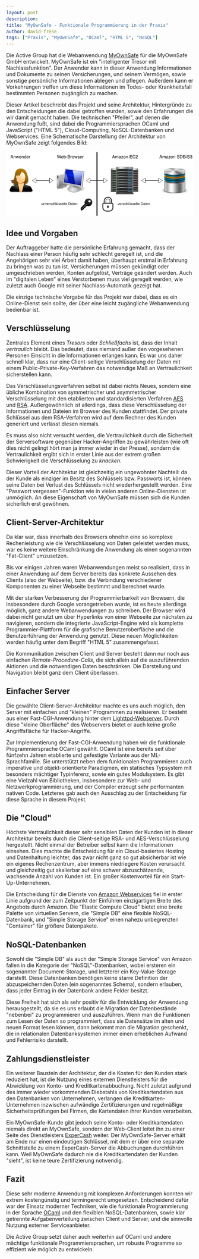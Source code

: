 ```yaml
---
layout: post
description: 
title: "MyOwnSafe - Funktionale Programmierung in der Praxis"
author: david-frese
tags: ["Praxis", "MyOwnSafe", "OCaml", "HTML 5", "NoSQL"]
---
```


Die Active Group hat die Webanwendung
[MyOwnSafe](http://www.myownsafe.de/) für die MyOwnSafe GmbH
entwickelt. MyOwnSafe ist ein "intelligenter Tresor mit
Nachlassfunktion". Der Anwender kann in dieser Anwendung Informationen
und Dokumente zu seinen Versicherungen, und seinem Vermögen, sowie
sonstige persönliche Informationen ablegen und pflegen. Außerdem kann
er Vorkehrungen treffen um diese Informationen im Todes- oder
Krankheitsfall bestimmten Personen zugänglich zu machen.

Dieser Artikel beschreibt das Projekt und seine Architektur,
Hintergründe zu den Entscheidungen die dabei getroffen wurden, sowie
den Erfahrungen die wir damit gemacht haben. Die technischen "Pfeiler",
auf denen die Anwendung fußt, sind dabei die Programmiersprachen OCaml
und JavaScript ("HTML 5"), Cloud-Computing, NoSQL-Datenbanken und
Webservices. Eine Schematische Darstellung der Architektur von
MyOwnSafe zeigt folgendes Bild:

![Schematische Darstellung der Architektur von MyOwnSafe](/files/praxis-myownsafe.png)

<!-- more start -->

## Idee und Vorgaben

Der Auftraggeber hatte die persönliche Erfahrung gemacht, dass der
Nachlass einer Person häufig sehr schlecht geregelt ist, und die
Angehörigen sehr viel Arbeit damit haben, überhaupt erstmal in
Erfahrung zu bringen was zu tun ist. Versicherungen müssen gekündigt
oder umgeschrieben werden, Konten aufgelöst, Verträge geändert werden.
Auch im "digitalen Leben" eines Verstorbenen muss viel geregelt
werden, wie zuletzt auch Google mit seiner Nachlass-Automatik gezeigt
hat.

Die einzige technische Vorgabe für das Projekt war dabei, dass es ein
Online-Dienst sein sollte, der über eine leicht zugängliche
Webanwendung bedienbar ist.

## Verschlüsselung

Zentrales Element eines _Tresors_ oder _Schließfachs_ ist, dass der
Inhalt _vertraulich_ bleibt. Das bedeutet, dass niemand außer den
vorgesehenen Personen Einsicht in die Informationen erlangen kann. Es
war uns daher schnell klar, dass nur eine Client-seitige
Verschlüsselung der Daten mit einem Public-Private-Key-Verfahren das
notwendige Maß an Vertraulichkeit sicherstellen kann.

Das Verschlüsselungsverfahren selbst ist dabei nichts Neues, sondern
eine übliche Kombination von symmetrischer und asymmetrischer
Verschlüsselung mit den etablierten und standardisierten Verfahren
[AES](http://de.wikipedia.org/wiki/Advanced_Encryption_Standard) und
[RSA](http://de.wikipedia.org/wiki/RSA-Kryptosystem). Außergewöhnlich
ist allerdings, dass diese Verschlüsselung der Informationen und
Dateien im Browser des Kunden stattfindet. Der private Schlüssel aus
dem RSA-Verfahren wird auf dem Rechner des Kunden generiert und
verlässt diesen niemals.

Es muss also nicht versucht werden, die Vertraulichkeit durch die
Sicherheit der Serversoftware gegenüber Hacker-Angriffen zu
gewährleisten (wie oft dies nicht gelingt hört man ja immer wieder in
der Presse), sondern die Vertraulichkeit ergibt sich in erster Linie
aus der extrem großen Schwierigkeit die Verschlüsselung zu _knacken_.

Dieser Vorteil der Architektur ist gleichzeitig ein ungewohnter
Nachteil: da der Kunde als einziger im Besitz des Schlüssels bzw.
Passworts ist, können seine Daten bei Verlust des Schlüssels nicht
wiederhergestellt werden. Eine "Passwort vergessen"-Funktion wie in
vielen anderen Online-Diensten ist unmöglich. An diese Eigenschaft von
MyOwnSafe müssen sich die Kunden sicherlich erst gewöhnen.

## Client-Server-Architektur

Da klar war, dass innerhalb des Browsers ohnehin eine so komplexe
Rechenleistung wie die Verschlüsselung von Daten geleistet werden
muss, war es keine weitere Einschränkung die Anwendung als einen
sogenannten "Fat-Client" umzusetzen.

Bis vor einigen Jahren waren Webanwendungen meist so realisiert, dass
in einer Anwendung auf dem Server bereits das konkrete Aussehen des
Clients (also der Webseite), bzw. die Verbindung verschiedener
Komponenten zu einer Webseite bestimmt und berechnet wurde.

Mit der starken Verbesserung der Programmierbarkeit von Browsern, die
insbesondere durch Google vorangetrieben wurde, ist es heute
allerdings möglich, ganz andere Webanwendungen zu schreiben. Der
Browser wird dabei nicht genutzt um über Hyperlinks von einer Webseite
zur nächsten zu navigieren, sondern die integrierte JavaScript-Engine
wird als komplette Programmier-Plattform für die grafische
Benutzeroberfläche und die Benutzerführung der Anwendung genutzt.
Diese neuen Möglichkeiten werden häufig unter dem Begriff "HTML 5"
zusammengefasst.

Die Kommunikation zwischen Client und Server besteht dann nur noch aus
einfachen _Remote-Procedure-Calls_, die sich allein auf die
auszuführenden Aktionen und die notwendigen Daten beschränken. Die
Darstellung und Navigation bleibt ganz dem Client überlassen.

## Einfacher Server

Die gewählte Client-Server-Architektur machte es uns auch möglich, den
Server mit einfachen und "kleinen" Programmen zu realisieren. Er
besteht aus einer Fast-CGI-Anwendung hinter dem
[Lighttpd-Webserver](http://www.lighttpd.net/). Durch diese "kleine
Oberfläche" des Webservers bietet er auch keine große Angriffsfläche
für Hacker-Angriffe.

Zur Implementierung der Fast-CGI-Anwendung haben wir die funktionale
Programmiersprache OCaml gewählt. OCaml ist eine bereits seit über
fünfzehn Jahren etablierte und gefestigte Variante aus der
ML-Sprachfamilie. Sie unterstützt neben dem funktionalen Programmieren
auch imperative und objekt-orientierte Paradigmen, ein statisches
Typsystem mit besonders mächtiger Typinferenz, sowie ein gutes
Modulsystem. Es gibt eine Vielzahl von Bibliotheken, insbesondere zur
Web- und Netzwerkprogrammierung, und der Compiler erzeugt sehr
performanten nativen Code. Letzteres gab auch den Ausschlag zu der
Entscheidung für diese Sprache in diesem Projekt.

## Die "Cloud"

Höchste Vertraulichkeit dieser sehr sensiblen Daten der Kunden ist in
dieser Architektur bereits durch die Client-seitige RSA- und
AES-Verschlüsselung hergestellt. Nicht einmal der Betreiber selbst
kann die Informationen einsehen. Dies machte die Entscheidung für
ein Cloud-basiertes Hosting und Datenhaltung leichter, das zwar nicht
ganz so gut absicherbar ist wie ein eigenes Rechenzentrum, aber immens
niedriegere Kosten verursacht und gleichzeitig gut skalierbar auf eine
schwer abzuschätzende, wachsende Anzahl von Kunden ist. Ein großer
Kostenvorteil für ein Start-Up-Unternehmen.

Die Entscheidung für die Dienste von [Amazon
Webservices](http://aws.amazon.com/) fiel in erster Linie aufgrund der
zum Zeitpunkt der Einführen einzigartigen Breite des Angebots durch
Amazon. Die "Elastic Compute Cloud" bietet eine breite Palette von
virtuellen Servern, die "Simple DB" eine flexible NoSQL-Datenbank, und
"Simple Storage Service" einen nahezu unbegrenzten "Container" für
größere Datenpakete.

## NoSQL-Datenbanken

Sowohl die "Simple DB" als auch der "Simple Storage Service" von
Amazon fallen in die Kategorie der "NoSQL"-Datenbanken, wobei ersteren
ein sogenannter Document-Storage, und letzterer ein Key-Value-Storage
darstellt. Diese Datenbanken benötigen keine starre Definition der
abzuspeichernden Daten (ein sogenanntes Schema), sondern erlauben, dass
jeder Eintrag in der Datenbank andere Felder besitzt.

Diese Freiheit hat sich als sehr positiv für die Entwicklung der
Anwendung herausgestellt, da sie es uns erlaubt die Migration der
Datenbestände "nebenbei" zu programmieren und auszuführen. Wenn man
die Funktionen zum Lesen der Daten so programmiert, dass sie
Datensätze im alten und neuen Format lesen können, dann bekommt man
die Migration geschenkt, die in relationalen Datenbanksystemen immer
einen erheblichen Aufwand und Fehlerrisiko darstellt.

## Zahlungsdienstleister

Ein weiterer Baustein der Architektur, der die Kosten für den Kunden
stark reduziert hat, ist die Nutzung eines externen Dienstleisters für
die Abwicklung von Konto- und Kreditkartenabbuchung. Nicht zuletzt
aufgrund des immer wieder vorkommenden Diebstahls von
Kreditkartendaten aus den Datenbanken von Unternehmen, verlangen die
Kreditkarten-Unternehmen inzwischen aufwändige Zertifizierungen und
regelmäßige Sicherheitsprüfungen bei Firmen, die Kartendaten ihrer
Kunden verarbeiten.

Ein MyOwnSafe-Kunde gibt jedoch seine Konto- oder Kreditkartendaten
niemals direkt an MyOwnSafe, sondern der Web-Client leitet ihn zu
einer Seite des Dienstleisters [ExperCash](http://www.expercash.de)
weiter. Der MyOwnSafe-Server erhält am Ende nur einen eindeutigen
Schlüssel, mit dem er über eine separate Schnittstelle zu einem
ExperCash-Server die Abbuchungen durchführen kann. Weil MyOwnSafe
dadurch nie die Kreditkartendaten der Kunden "sieht", ist keine
teure Zertifizierung notwendig.

## Fazit

Diese sehr moderne Anwendung mit komplexen Anforderungen konnten wir
extrem kostengünstig und termingerecht umgesetzen. Entscheidend
dafür war der Einsatz moderner Techniken, wie die funktionale
Programmierung in der Sprache [OCaml](http://ocaml.org/) und den
flexiblen NoSQL-Datenbanken, sowie klar getrennte Aufgabenverteilung
zwischen Client und Server, und die sinnvolle Nutzung externer
Serviceanbieter.

Die Active Group setzt daher auch weiterhin auf OCaml und andere
mächtige funktionale Programmiersprachen, um robuste Programme so
effizient wie möglich zu entwickeln.
